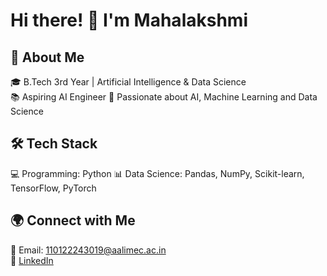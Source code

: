 # Hi there! 👋 I'm Mahalakshmi  

## 🚀 About Me  
🎓 B.Tech 3rd Year | Artificial Intelligence & Data Science  
📚 Aspiring AI Engineer 
🎯 Passionate about AI, Machine Learning and Data Science 

## 🛠 Tech Stack  
💻 Programming: Python 
📊 Data Science: Pandas, NumPy, Scikit-learn, TensorFlow, PyTorch   

## 🌍 Connect with Me  
📧 Email: [110122243019@aalimec.ac.in](mailto:110122243019@aalimec.ac.in)  
💼 [LinkedIn](https://www.linkedin.com/in/maha-lakshmi-47b4a227b)  
